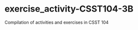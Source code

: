 # exercise_activity-CSST104-3B
Compilation of activities and exercises in CSST 104

<html>
<head>
    <title>Button Links</title>
    <style>
        /* Style the button container */
        .btn-container {
            overflow: hidden;
            border: 1px solid #ccc;
            background-color: #f1f1f1;
        }

        /* Style the buttons */
        .btn-container button {
            background-color: inherit;
            float: left;
            border: none;
            outline: none;
            cursor: pointer;
            padding: 14px 16px;
            transition: 0.3s;
        }

        /* Change background color of buttons on hover */
        .btn-container button:hover {
            background-color: #ddd;
        }

        /* Create an active/current button class */
        .btn-container button.active {
            background-color: #ccc;
        }
    </style>
</head>
<body>

<div class="btn-container">
    <button class="btn" onclick="openLink('[https://www.example.com/link1](https://github.com/laganzonj/exercise_activity-CSST104-3B/commit/ee868a6be03ac46869f448ceaf9ff07abadce1a4)')" id="btn1">Link 1</button>
    <button class="btn" onclick="openLink('https://www.example.com/link2')" id="btn2">Link 2</button>
    <button class="btn" onclick="openLink('https://www.example.com/link3')" id="btn3">Link 3</button>
</div>

<script>
    function openLink(url) {
        window.location.href = url;
    }
</script>

</body>
</html>
